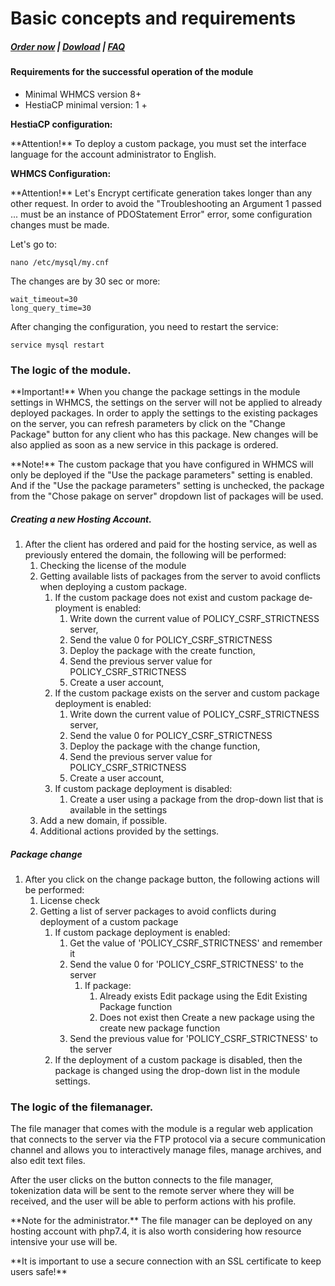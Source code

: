 # Basic concepts and requirements

#####  [Order now](https://panel.puqcloud.com/index.php?rp=/store/whmcs-module-hestiacp) | [Dowload](https://download.puqcloud.com/WHMCS/servers/PUQ_WHMCS-HestiaCP/) | [FAQ](https://faq.puqcloud.com/)

#### **Requirements for the successful operation of the module**

- Minimal WHMCS version 8+
- HestiaCP minimal version: 1 +

**HestiaCP configuration:**

<p class="callout warning">**Attention!** To deploy a custom package, you must set the interface language for the account administrator to English.</p>

**WHMCS Configuration:**

<p class="callout warning">**Attention!** Let's Encrypt certificate generation takes longer than any other request.  
In order to avoid the "Troubleshooting an Argument 1 passed ... must be an instance of PDOStatement Error" error, some configuration changes must be made.</p>

Let's go to:

```
nano /etc/mysql/my.cnf
```

The changes are by 30 sec or more:

```
wait_timeout=30
long_query_time=30
```

After changing the configuration, you need to restart the service:

```
service mysql restart
```

### The logic of the module.

<p class="callout danger">**Important!** When you change the package settings in the module settings in WHMCS, the settings on the server will not be applied to already deployed packages. In order to apply the settings to the existing packages on the server, you can refresh parameters by click on the "Change Package" button for any client who has this package. New changes will be also applied as soon as a new service in this package is ordered.</p>

<p class="callout info">**Note!** The custom package that you have configured in WHMCS will only be deployed if the "Use the package parameters" setting is enabled. And if the "Use the package parameters" setting is unchecked, the package from the "Chose pakage on server" dropdown list of packages will be used.</p>

##### Creating a new Hosting Account.

1. <span class="HwtZe" lang="en"><span class="jCAhz ChMk0b"><span class="ryNqvb">After the client has ordered and paid for the hosting service, as well as previously entered the domain, the following will be performed:</span></span> </span>
    1. <span class="HwtZe" lang="en"><span class="jCAhz ChMk0b"><span class="ryNqvb">Checking the license of the module</span></span> </span>
    2. <span class="HwtZe" lang="en"><span class="jCAhz ChMk0b"><span class="ryNqvb">Getting available lists of packages from the server to avoid conflicts when deploying a custom package.</span></span> </span>
        1. <span class="HwtZe" lang="en"><span class="jCAhz ChMk0b"><span class="ryNqvb">If the custom package does not exist and custom package deployment is enabled:</span></span> </span>
            1. <span class="HwtZe" lang="en"><span class="jCAhz ChMk0b"><span class="ryNqvb"> Write down the current value of POLICY\_CSRF\_STRICTNESS server,</span></span> </span>
            2. <span class="HwtZe" lang="en"><span class="jCAhz ChMk0b"><span class="ryNqvb"> Send the value 0 for POLICY\_CSRF\_STRICTNESS</span></span> </span>
            3. <span class="HwtZe" lang="en"><span class="jCAhz ChMk0b"><span class="ryNqvb"> Deploy the package with the create function,</span></span> </span>
            4. <span class="HwtZe" lang="en"><span class="jCAhz ChMk0b"><span class="ryNqvb"> Send the previous server value for POLICY\_CSRF\_STRICTNESS</span></span> </span>
            5. <span class="HwtZe" lang="en"><span class="jCAhz ChMk0b"><span class="ryNqvb"> Create a user account,</span></span> </span>
        2. <span class="HwtZe" lang="en"><span class="jCAhz ChMk0b"><span class="ryNqvb"> If the custom package exists on the server and custom package deployment is enabled:</span></span> </span>
            1. <span class="HwtZe" lang="en"><span class="jCAhz ChMk0b"><span class="ryNqvb"> Write down the current value of POLICY\_CSRF\_STRICTNESS server,</span></span> </span>
            2. <span class="HwtZe" lang="en"><span class="jCAhz ChMk0b"><span class="ryNqvb"> Send the value 0 for POLICY\_CSRF\_STRICTNESS</span></span> </span>
            3. <span class="HwtZe" lang="en"><span class="jCAhz ChMk0b"><span class="ryNqvb"> Deploy the package with the change function,</span></span> </span>
            4. <span class="HwtZe" lang="en"><span class="jCAhz ChMk0b"><span class="ryNqvb"> Send the previous server value for POLICY\_CSRF\_STRICTNESS</span></span> </span>
            5. <span class="HwtZe" lang="en"><span class="jCAhz ChMk0b"><span class="ryNqvb"> Create a user account,</span></span> </span>
        3. <span class="HwtZe" lang="en"><span class="jCAhz ChMk0b"><span class="ryNqvb"> If custom package deployment is disabled:</span></span> </span>
            1. <span class="HwtZe" lang="en"><span class="jCAhz ChMk0b"><span class="ryNqvb"> Create a user using a package from the drop-down list that is available in the settings</span></span></span>
    3. <span class="HwtZe" lang="en"><span class="jCAhz ChMk0b"><span class="ryNqvb">Add a new domain, if possible.</span></span></span>
    4. <span class="HwtZe" lang="en"><span class="jCAhz ChMk0b"><span class="ryNqvb">Additional actions provided by the settings.</span></span></span>

##### Package change

1. After you click on the change package button, the following actions will be performed: 
    1. License check
    2. Getting a list of server packages to avoid conflicts during deployment of a custom package 
        1. If custom package deployment is enabled: 
            1. Get the value of 'POLICY\_CSRF\_STRICTNESS' and remember it
            2. Send the value 0 for 'POLICY\_CSRF\_STRICTNESS' to the server 
                1. If package: 
                    1. <span class="HwtZe" lang="en"><span class="jCAhz ChMk0b"><span class="ryNqvb">Already exists Edit package using the Edit Existing Package function</span></span></span>
                    2. Does not exist then Create a new package using the create new package function
            3. Send the previous value for 'POLICY\_CSRF\_STRICTNESS' to the server
        2. If the deployment of a custom package is disabled, then the package is changed using the drop-down list in the module settings.

### The logic of the filemanager.

The file manager that comes with the module is a regular web application that connects to the server via the FTP protocol via a secure communication channel and allows you to interactively manage files, manage archives, and also edit text files.

After the user clicks on the button connects to the file manager, tokenization data will be sent to the remote server where they will be received, and the user will be able to perform actions with his profile.

<p class="callout info">**Note for the administrator.** The file manager can be deployed on any hosting account with php7.4, it is also worth considering how resource intensive your use will be.</p>

<p class="callout danger">**It is important to use a secure connection with an SSL certificate to keep users safe!**</p>